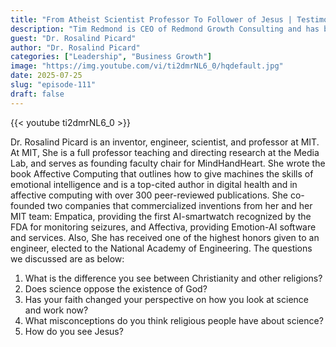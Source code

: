 ```yaml
---
title: "From Atheist Scientist Professor To Follower of Jesus | Testimony of Dr. Rosalind Picard"
description: "Tim Redmond is CEO of Redmond Growth Consulting and has been growing highly successful businesses for over 35 years. In this episode, he shares actionable strategies for leading teams effectively in high-growth environments."
guest: "Dr. Rosalind Picard"
author: "Dr. Rosalind Picard"
categories: ["Leadership", "Business Growth"]
image: "https://img.youtube.com/vi/ti2dmrNL6_0/hqdefault.jpg"
date: 2025-07-25
slug: "episode-111"
draft: false
---
```


{{< youtube ti2dmrNL6_0 >}}

Dr. Rosalind Picard is an inventor, engineer, scientist, and professor at MIT. At MIT, She is a full professor teaching and directing research at the Media Lab, and serves as founding faculty chair for MindHandHeart. She wrote the book Affective Computing that outlines how to give machines the skills of emotional intelligence and is a top-cited author in digital health and in affective computing with over 300 peer-reviewed publications.  She co-founded two companies that commercialized inventions from her and her MIT team: Empatica, providing the first AI-smartwatch recognized by the FDA for monitoring seizures, and Affectiva, providing Emotion-AI software and services. Also, She has received one of the highest honors given to an engineer, elected to the National Academy of Engineering.
The questions we discussed are as below:
1. What is the difference you see between Christianity and other religions?
2. Does science oppose the existence of God?
3. Has your faith changed your perspective on how you look at science and work now?
4. What misconceptions do you think religious people have about science?
5. How do you see Jesus?


